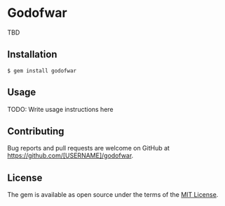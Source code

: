 # Godofwar

TBD

## Installation

    $ gem install godofwar

## Usage

TODO: Write usage instructions here


## Contributing

Bug reports and pull requests are welcome on GitHub at https://github.com/[USERNAME]/godofwar.


## License

The gem is available as open source under the terms of the [MIT License](http://opensource.org/licenses/MIT).

